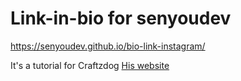 Link-in-bio for senyoudev
=========================

https://senyoudev.github.io/bio-link-instagram/


It's a tutorial for Craftzdog
[His website](https://www.craftz.dog/)
